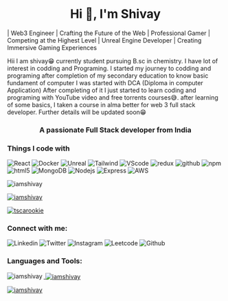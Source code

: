 
<h1 align="center">Hi 👋, I'm Shivay</h1>

| Web3 Engineer | Crafting the Future of the Web | Professional Gamer | Competing at the Highest Level | Unreal Engine Developer | Creating Immersive Gaming Experiences

Hii I am shivay😁 currently student pursuing B.sc in chemistry. I have lot of interest in codding and Programing. I started my journey to codding and programing after completion of my secondary education to know basic fundament of computer I was started with DCA (Diploma in computer Application) After completing of it I just started to learn coding and programing with YouTube video and free torrents courses😅. after learning of some basics, I taken a course in alma better for web 3 full stack developer. Further details will be updated soon😁

<h3 align="center">A passionate Full Stack developer from India</h3>
<h3>Things I code with</h3>
<p>
  <img alt="React" src="https://img.shields.io/badge/-React-45b8d8?style=flat-square&logo=react&logoColor=white" />
  <img alt="Docker" src="https://img.shields.io/badge/-Docker-46a2f1?style=flat-square&logo=docker&logoColor=white" />
  <img alt="Unreal" src="https://img.shields.io/badge/-Unreal%20Engine-313131?style=flat-square&logo=unreal-engine&logoColor=white" />
  <img alt="Tailwind" src="https://img.shields.io/badge/Tailwind_CSS-38B2AC?style=flat-square&logo=tailwind-css&logoColor=white" />
  <img alt="VScode" src="https://img.shields.io/badge/VSCode-0078D4?style=flat-square&logo=visual%20studio%20code&logoColor=white" />
  <img alt="redux" src="https://img.shields.io/badge/-Redux-764ABC?style=flat-square&logo=redux&logoColor=white" />
  <img alt="github" src="https://img.shields.io/badge/GitHub-100000?style=style=flat-square&logo=github&logoColor=white" />
  <img alt="npm" src="https://img.shields.io/badge/-NPM-CB3837?style=flat-square&logo=npm&logoColor=white" />
  <img alt="html5" src="https://img.shields.io/badge/-HTML5-E34F26?style=flat-square&logo=html5&logoColor=white" />
  <img alt="MongoDB" src="https://img.shields.io/badge/-MongoDB-13aa52?style=flat-square&logo=mongodb&logoColor=white" />
  <img alt="Nodejs" src="https://img.shields.io/badge/-Nodejs-43853d?style=flat-square&logo=Node.js&logoColor=white" />
  <img alt="Express" src="https://img.shields.io/badge/Express.js-000000?style=flat-square&logo=express&logoColor=white" />
  <img alt="AWS"src="https://img.shields.io/badge/Amazon_AWS-FF9900?style=flat-square&logo=amazonaws&logoColor=white" />
</p>

<p align="left"> <img src="https://komarev.com/ghpvc/?username=iamshivay&label=Profile%20views&color=0e75b6&style=flat" alt="iamshivay" /> </p>

<p align="left"> <a href="https://github.com/ryo-ma/github-profile-trophy">
  <img src="https://github-profile-trophy.vercel.app/?username=iamshivay" alt="iamshivay" /></a> </p>

<p align="left"> <a href="https://twitter.com/tscarookie" target="blank"><img src="https://img.shields.io/twitter/follow/tscarookie?logo=twitter&style=for-the-badge" alt="tscarookie" /></a> </p>

<h3 align="left">Connect with me:</h3>
<p align="left">
  <img alt="Linkedin"= src="https://img.shields.io/badge/LinkedIn-0077B5?style=for-the-badge&logo=linkedin&logoColor=white"/>
 <img alt="Twitter"= src="https://img.shields.io/badge/Twitter-1DA1F2?style=for-the-badge&logo=twitter&logoColor=white"/>
  <img alt="Instagram"= src="https://img.shields.io/badge/Instagram-E4405F?style=for-the-badge&logo=instagram&logoColor=white"/>
  <img alt="Leetcode"= src="https://img.shields.io/badge/-LeetCode-FFA116?style=for-the-badge&logo=LeetCode&logoColor=black"/>
  <img alt="Github"= src="https://img.shields.io/badge/GitHub-100000?style=for-the-badge&logo=github&logoColor=white"/>
</p>

<h3 align="left">Languages and Tools:</h3>
<p align="left"> <a href="https://aws.amazon.com" target="_blank" rel="noreferrer">

<p><img align="left" src="https://github-readme-stats.vercel.app/api/top-langs?username=iamshivay&show_icons=true&locale=en&layout=compact" alt="iamshivay" /></p>

<p>&nbsp;<img align="center" src="https://github-readme-stats.vercel.app/api?username=iamshivay&show_icons=true&locale=en" alt="iamshivay" /></p>

<p><img align="center" src="https://github-readme-streak-stats.herokuapp.com/?user=iamshivay&" alt="iamshivay" /></p>
